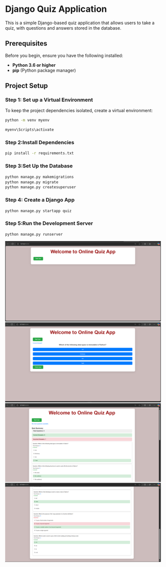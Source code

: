 
# Django Quiz Application

This is a simple Django-based quiz application that allows users to take a quiz, with questions and answers stored in the database.

## Prerequisites

Before you begin, ensure you have the following installed:
- **Python 3.6 or higher**
- **pip** (Python package manager)

## Project Setup

### Step 1: Set up a Virtual Environment

To keep the project dependencies isolated, create a virtual environment:

```bash
python -m venv myenv

```
```bash
myenv\Scripts\activate
```

### Step 2:Install Dependencies
```bash
pip install -r requirements.txt
```

### Step 3:Set Up the Database
```bash
python manage.py makemigrations
python manage.py migrate
python manage.py createsuperuser
```


### Step 4: Create a Django App
```bash
python manage.py startapp quiz
```

### Step 5:Run the Development Server
```bash
python manage.py runserver
```


![Alt text](https://github.com/Prajwal07523/Quiz-application/blob/bea25a2a05c7393290aa0ce6bcf79f5421d88bee/media/Home.png)
![Alt text](https://github.com/Prajwal07523/Quiz-application/blob/bea25a2a05c7393290aa0ce6bcf79f5421d88bee/media/Question.png)
![Alt text](https://github.com/Prajwal07523/Quiz-application/blob/bea25a2a05c7393290aa0ce6bcf79f5421d88bee/media/Result.png)
![Alt text](https://github.com/Prajwal07523/Quiz-application/blob/bea25a2a05c7393290aa0ce6bcf79f5421d88bee/media/Result2.png)








